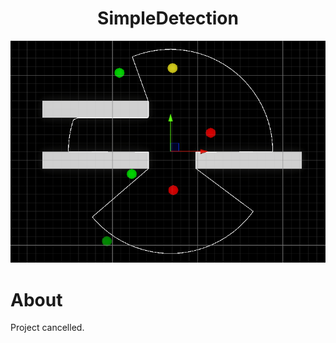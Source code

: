 <div align="center">
  <h1>SimpleDetection</h1>
  <img src="https://github.com/H1M4W4R1/Detection2D/blob/master/Images/Screenshot0000.png" alt="Preview screenshot"/>
</div>

# About

Project cancelled.